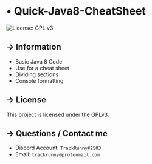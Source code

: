 <!-- MAIN TITLE -->
# • Quick-Java8-CheatSheet

<!-- BADGES -->
![License: GPL v3](https://img.shields.io/badge/License-GPLv3-blue.svg?style=flat-square)

<!-- KEY INFORMATION HEADER -->
## → Information

* Basic Java 8 Code
* Use for a cheat sheet
* Dividing sections
* Console formatting

<!-- LICENSE INFO -->
## → License

This project is licensed under the GPLv3.

<!-- END OF README -->
## → Questions / Contact me

* Discord Account: `TrackRunny#2503`
* Email: `trackrunny@protonmail.com`
